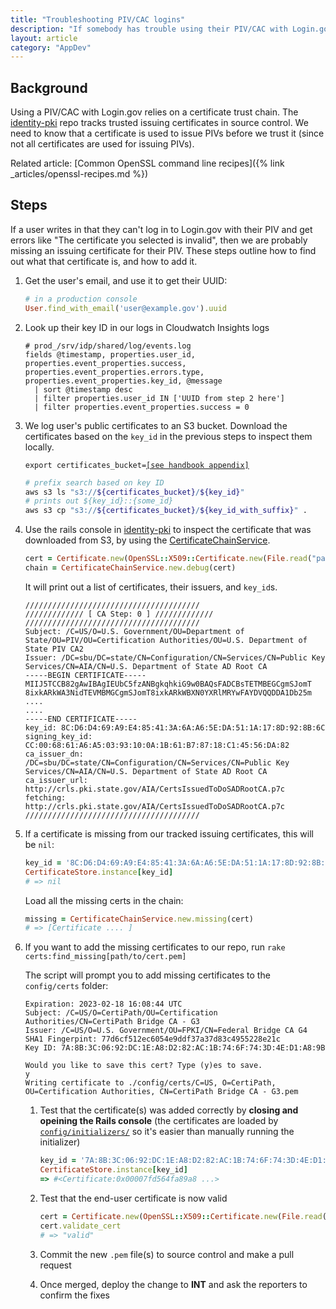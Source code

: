 ```yaml
---
title: "Troubleshooting PIV/CAC logins"
description: "If somebody has trouble using their PIV/CAC with Login.gov"
layout: article
category: "AppDev"
---
```


## Background

Using a PIV/CAC with Login.gov relies on a certificate trust chain. The [identity-pki](https://github.com/18f/identity-pki)
repo tracks trusted issuing certificates in source control. We need to know that a certificate is used to issue PIVs
before we trust it (since not all certificates are used for issuing PIVs).

Related article: [Common OpenSSL command line recipes]({% link _articles/openssl-recipes.md %})

## Steps

If a user writes in that they can't log in to Login.gov with their PIV and get errors like "The certificate you selected is invalid",
then we are probably missing an issuing certificate for their PIV. These steps outline how to find out what that certificate is,
and how to add it.

1. Get the user's email, and use it to get their UUID:

    ```ruby
    # in a production console
    User.find_with_email('user@example.gov').uuid
    ```

1. Look up their key ID in our logs in Cloudwatch Insights logs

    ```
    # prod_/srv/idp/shared/log/events.log
    fields @timestamp, properties.user_id, properties.event_properties.success, properties.event_properties.errors.type, properties.event_properties.key_id, @message
      | sort @timestamp desc
      | filter properties.user_id IN ['UUID from step 2 here']
      | filter properties.event_properties.success = 0
    ```
1. We log user's public certificates to an S3 bucket.
   Download the certificates based on the `key_id` in the previous steps to inspect them locally.

    <pre><code>export certificates_bucket=<a href="https://docs.google.com/document/d/1ZMpi7Gj-Og1dn-qUBfQHqLc1Im7rUzDmIxKn11DPJzk/edit#heading=h.lr6u13hz0psq">[see handbook appendix]</a></code></pre>

   ```bash
   # prefix search based on key ID
   aws s3 ls "s3://${certificates_bucket}/${key_id}"
   # prints out ${key_id}::{some_id}
   aws s3 cp "s3://${certificates_bucket}/${key_id_with_suffix}" .
   ```

1. Use the rails console in [identity-pki](https://github.com/18f/identity-pki) to inspect the certificate that was downloaded from S3,
   by using the [CertificateChainService](https://github.com/18F/identity-pki/blob/main/app/services/certificate_chain_service.rb).

    ```ruby
    cert = Certificate.new(OpenSSL::X509::Certificate.new(File.read("path/to/cert")))
    chain = CertificateChainService.new.debug(cert)
    ```

    It will print out a list of certificates, their issuers, and `key_id`s.

    ```
    ///////////////////////////////////////
    ///////////// [ CA Step: 0 ] /////////////
    ///////////////////////////////////////
    Subject: /C=US/O=U.S. Government/OU=Department of State/OU=PIV/OU=Certification Authorities/OU=U.S. Department of State PIV CA2
    Issuer: /DC=sbu/DC=state/CN=Configuration/CN=Services/CN=Public Key Services/CN=AIA/CN=U.S. Department of State AD Root CA
    -----BEGIN CERTIFICATE-----
    MIIJ5TCCB82gAwIBAgIEUbC5fzANBgkqhkiG9w0BAQsFADCBsTETMBEGCgmSJomT
    8ixkARkWA3NidTEVMBMGCgmSJomT8ixkARkWBXN0YXRlMRYwFAYDVQQDDA1Db25m
    ....
    ....
    -----END CERTIFICATE-----
    key_id: 8C:D6:D4:69:A9:E4:85:41:3A:6A:A6:5E:DA:51:1A:17:8D:92:8B:6C
    signing_key_id: CC:00:68:61:A6:A5:03:93:10:0A:1B:61:B7:87:18:C1:45:56:DA:82
    ca_issuer_dn: /DC=sbu/DC=state/CN=Configuration/CN=Services/CN=Public Key Services/CN=AIA/CN=U.S. Department of State AD Root CA
    ca_issuer_url: http://crls.pki.state.gov/AIA/CertsIssuedToDoSADRootCA.p7c
    fetching: http://crls.pki.state.gov/AIA/CertsIssuedToDoSADRootCA.p7c
    ///////////////////////////////////////

   ```

1. If a certificate is missing from our tracked issuing certificates, this will be `nil`:

    ```ruby
    key_id = '8C:D6:D4:69:A9:E4:85:41:3A:6A:A6:5E:DA:51:1A:17:8D:92:8B:6C'
    CertificateStore.instance[key_id]
    # => nil
    ```

    Load all the missing certs in the chain:

    ```ruby
    missing = CertificateChainService.new.missing(cert)
    # => [Certificate .... ]
    ```

1. If you want to add the missing certificates to our repo, run `rake certs:find_missing[path/to/cert.pem]`

    The script will prompt you to add missing certificates to the `config/certs` folder:

    ```shell
    Expiration: 2023-02-18 16:08:44 UTC
    Subject: /C=US/O=CertiPath/OU=Certification Authorities/CN=CertiPath Bridge CA - G3
    Issuer: /C=US/O=U.S. Government/OU=FPKI/CN=Federal Bridge CA G4
    SHA1 Fingerpint: 77d6cf512ec6054e9ddf37a37d83c4955228e21c
    Key ID: 7A:8B:3C:06:92:DC:1E:A8:D2:82:AC:1B:74:6F:74:3D:4E:D1:A8:9B

    Would you like to save this cert? Type (y)es to save.
    y
    Writing certificate to ./config/certs/C=US, O=CertiPath, OU=Certification Authorities, CN=CertiPath Bridge CA - G3.pem
    ```

    1. Test that the certificate(s) was added correctly by **closing and opeining the Rails console** (the certificates are loaded by [`config/initializers/`](https://github.com/18F/identity-pki/blob/main/config/initializers/certificate_store.rb) so it's easier than manually running the initializer)

        ```ruby
        key_id = '7A:8B:3C:06:92:DC:1E:A8:D2:82:AC:1B:74:6F:74:3D:4E:D1:A8:9B'
        CertificateStore.instance[key_id]
        => #<Certificate:0x00007fd564fa89a8 ...>
        ```
    1. Test that the end-user certificate is now valid

        ```ruby
        cert = Certificate.new(OpenSSL::X509::Certificate.new(File.read("path/to/cert")))
        cert.validate_cert
        # => "valid"
        ```

    1. Commit the new `.pem` file(s) to source control and make a pull request

    1. Once merged, deploy the change to **INT** and ask the reporters to confirm the fixes
